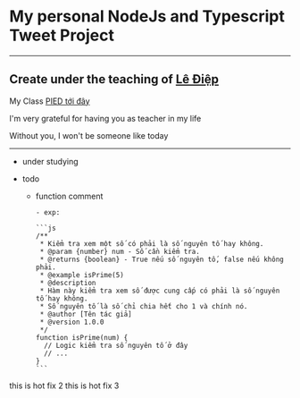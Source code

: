 # My personal NodeJs and Typescript Tweet Project

---

## Create under the teaching of [Lê Điệp](https://www.facebook.com/nomadic.lodestar)

My Class [PIED tới đây](https://www.facebook.com/PiedTeam)

I'm very grateful for having you as teacher in my life

Without you, I won't be someone like today

---

- under studying

- todo

  - function comment

        - exp:

        ```js
        /**
         * Kiểm tra xem một số có phải là số nguyên tố hay không.
         * @param {number} num - Số cần kiểm tra.
         * @returns {boolean} - True nếu số nguyên tố, false nếu không phải.
         * @example isPrime(5)
         * @description
         * Hàm này kiểm tra xem số được cung cấp có phải là số nguyên tố hay không.
         * Số nguyên tố là số chỉ chia hết cho 1 và chính nó.
         * @author [Tên tác giả]
         * @version 1.0.0
         */
        function isPrime(num) {
          // Logic kiểm tra số nguyên tố ở đây
          // ...
        }
        ```

this is hot fix 2
this is hot fix 3
